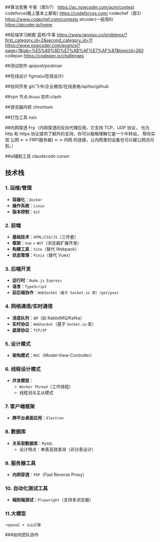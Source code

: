 ##算法竞赛
牛客（周5/7）
https://ac.nowcoder.com/acm/contest
codeforce(晚上基本上都有)
https://codeforces.com/
codechef（周3）
https://www.codechef.com/contests
atcoder(一般周6)
https://atcoder.jp/home

##前端学习刷题
蓝桥/牛客
https://www.lanqiao.cn/problems/?first_category_id=2&second_category_id=11
https://www.nowcoder.com/exam/oj?page=1&tab=%E5%89%8D%E7%AB%AF%E7%AF%87&topicId=260
codepan
https://codepen.io/challenges

##测试软件
apipost/postman

##在线设计
figma(ui在线设计)

##协同开发
git/飞书/企业微信/在线表格/apifox/github

##vpn
节点:ikuuu
软件:clash

##游览器内核
chromium

##打包工具
nsis

##内网穿透
Frp（内网穿透的反向代理应用，它支持 TCP、UDP 协议， 也为 http 和 https 协议提供了额外的支持。你可以粗略理解它是一个中转站， 帮你实现 公网 ←→ FRP(服务器) ←→ 内网 的连接，让内网里的设备也可以被公网访问到。）

##al辅助工具
claudecode cursor

## 技术栈

### 1. 运维/管理
- **容器化**：`Docker`
- **操作系统**：`Linux`
- **版本控制**：`Git`

### 2. 前端
- **基础技术**：`HTML/CSS/JS`（三件套）
- **框架**：`Vue` + `WXT`（浏览器扩展开发）
- **构建工具**：`Vite`（替代 Webpack）
- **状态管理**：`Pinia`（替代 Vuex）

### 3. 后端开发
- **运行时**：`Node.js Express`
- **语言**：`TypeScript`
- **前后端协作**：`WebSocket（基于 Socket.io 库）/get/post`

### 4. 网络通信/实时通信
- **消息队列**：`QM`（如 RabbitMQ/Kafka）
- **实时协议**：`WebSocket`（基于 `Socket.io` 库）
- **底层协议**：`TCP/IP`

### 5. 设计模式
- **架构模式**：`MVC`（Model-View-Controller）

### 6. 线程设计模式
- **并发模型**：
  - `Worker Thread`（工作线程）
  - 线程池与主从模式

### 7. 客户端框架
- **跨平台桌面应用**：`Electron`

### 8. 数据库
- **关系型数据库**：`MySQL`
  - 设计特点：单表高效查询（非分表设计）

### 9. 服务器工具
- **内网穿透**：`FRP`（Fast Reverse Proxy）

### 10. 自动化测试工具
- **端到端测试**：`Playwright`（支持多浏览器）
### 11.大模型
-`openal + 火山引擎`

###如何团队协作